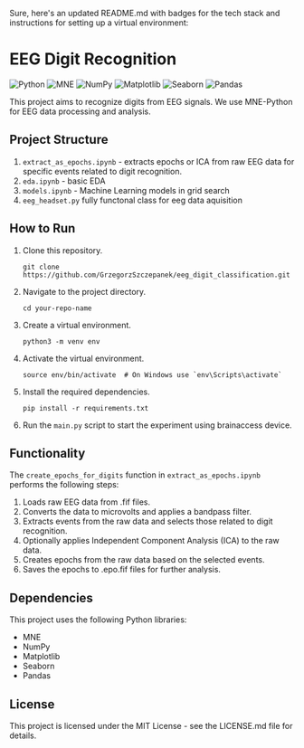 Sure, here's an updated README.md with badges for the tech stack and instructions for setting up a virtual environment:

# EEG Digit Recognition

![Python](https://img.shields.io/badge/Python-3776AB?style=for-the-badge&logo=python&logoColor=white)
![MNE](https://img.shields.io/badge/MNE-8AE234?style=for-the-badge&logo=mne&logoColor=white)
![NumPy](https://img.shields.io/badge/NumPy-013243?style=for-the-badge&logo=numpy&logoColor=white)
![Matplotlib](https://img.shields.io/badge/Matplotlib-013243?style=for-the-badge&logo=matplotlib&logoColor=white)
![Seaborn](https://img.shields.io/badge/Seaborn-3776AB?style=for-the-badge&logo=seaborn&logoColor=white)
![Pandas](https://img.shields.io/badge/Pandas-150458?style=for-the-badge&logo=pandas&logoColor=white)

This project aims to recognize digits from EEG signals. We use MNE-Python for EEG data processing and analysis.

## Project Structure

1. `extract_as_epochs.ipynb` - extracts epochs or ICA from raw EEG data for specific events related to digit recognition.
2. `eda.ipynb` - basic EDA 
3. `models.ipynb` - Machine Learning models in grid search
4. `eeg_headset.py` fully functonal class for eeg data aquisition

## How to Run

1. Clone this repository.
   ```
   git clone https://github.com/GrzegorzSzczepanek/eeg_digit_classification.git
   ```
2. Navigate to the project directory.
   ```
   cd your-repo-name
   ```
3. Create a virtual environment.
   ```
   python3 -m venv env
   ```
4. Activate the virtual environment.
   ```
   source env/bin/activate  # On Windows use `env\Scripts\activate`
   ```
5. Install the required dependencies.
   ```
   pip install -r requirements.txt
   ```
6. Run the `main.py` script to start the experiment using brainaccess device.

## Functionality

The `create_epochs_for_digits` function in `extract_as_epochs.ipynb` performs the following steps:

1. Loads raw EEG data from .fif files.
2. Converts the data to microvolts and applies a bandpass filter.
3. Extracts events from the raw data and selects those related to digit recognition.
4. Optionally applies Independent Component Analysis (ICA) to the raw data.
5. Creates epochs from the raw data based on the selected events.
6. Saves the epochs to .epo.fif files for further analysis.

## Dependencies

This project uses the following Python libraries:

- MNE
- NumPy
- Matplotlib
- Seaborn
- Pandas

## License

This project is licensed under the MIT License - see the LICENSE.md file for details.
